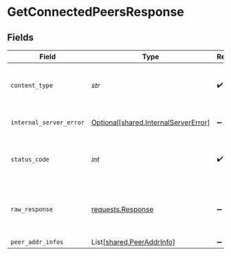 # GetConnectedPeersResponse


## Fields

| Field                                                                                 | Type                                                                                  | Required                                                                              | Description                                                                           |
| ------------------------------------------------------------------------------------- | ------------------------------------------------------------------------------------- | ------------------------------------------------------------------------------------- | ------------------------------------------------------------------------------------- |
| `content_type`                                                                        | *str*                                                                                 | :heavy_check_mark:                                                                    | HTTP response content type for this operation                                         |
| `internal_server_error`                                                               | [Optional[shared.InternalServerError]](../../models/shared/internalservererror.md)    | :heavy_minus_sign:                                                                    | Internal Server Error                                                                 |
| `status_code`                                                                         | *int*                                                                                 | :heavy_check_mark:                                                                    | HTTP response status code for this operation                                          |
| `raw_response`                                                                        | [requests.Response](https://requests.readthedocs.io/en/latest/api/#requests.Response) | :heavy_minus_sign:                                                                    | Raw HTTP response; suitable for custom response parsing                               |
| `peer_addr_infos`                                                                     | List[[shared.PeerAddrInfo](../../models/shared/peeraddrinfo.md)]                      | :heavy_minus_sign:                                                                    | OK                                                                                    |